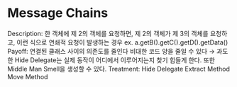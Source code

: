 # Message Chains

Description: 한 객체에 제 2의 객체를 요청하면, 제 2의 객체가 제 3의 객체를 요청하고, 이런 식으로 연쇄적 요청이 발생하는 경우
ex. a.getB().getC().getD().getData()
Payoff: 연결된 클래스 사이의 의존도를 줄인다
비대한 코드 양을 줄일 수 있다
→ 과도한 Hide Delegate는 실제 동작이 어디에서 이루어지는지 찾기 힘들게 한다. 또한 Middle Man Smell을 생성할 수 있다.
Treatment: Hide Delegate
Extract Method
Move Method